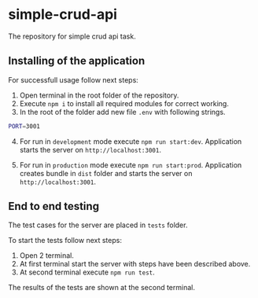 # simple-crud-api

The repository for simple crud api task.

## Installing of the application

For successfull usage follow next steps:

1. Open terminal in the root folder of the repository.
2. Execute `npm i` to install all required modules for correct working.
3. In the root of the folder add new file `.env` with following strings.

```bash
PORT=3001
```

4. For run in `development` mode execute `npm run start:dev`. Application starts the server on `http://localhost:3001`.

5. For run in `production` mode execute `npm run start:prod`. Application creates bundle in `dist` folder and starts the server on `http://localhost:3001`.

## End to end testing

The test cases for the server are placed in `tests` folder.

To start the tests follow next steps:

1. Open 2 terminal.
2. At first terminal start the server with steps have been described above.
3. At second terminal execute `npm run test`.

The results of the tests are shown at the second terminal.
